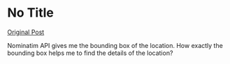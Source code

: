 # No Title

[Original Post](https://discourse.onlinedegree.iitm.ac.in/t/165959/374)

<p>Nominatim API gives me the bounding box of the location. How exactly the bounding box helps me to find the details of the location?</p>